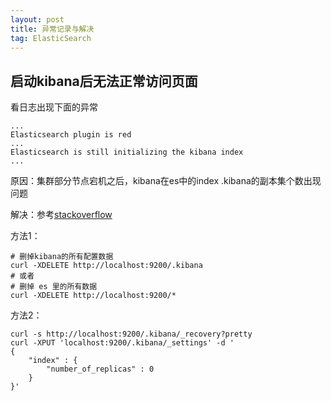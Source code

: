 ```yaml
---
layout: post
title: 异常记录与解决
tag: ElasticSearch
---
```


## 启动kibana后无法正常访问页面

看日志出现下面的异常

```console
...
Elasticsearch plugin is red
...
Elasticsearch is still initializing the kibana index
...
```

原因：集群部分节点宕机之后，kibana在es中的index .kibana的副本集个数出现问题

解决：参考[stackoverflow](https://stackoverflow.com/questions/31201051/elasticsearch-is-still-initializing-the-kibana-index)

方法1：

```console
# 删掉kibana的所有配置数据
curl -XDELETE http://localhost:9200/.kibana
# 或者
# 删掉 es 里的所有数据
curl -XDELETE http://localhost:9200/*
```

方法2：

```console
curl -s http://localhost:9200/.kibana/_recovery?pretty
curl -XPUT 'localhost:9200/.kibana/_settings' -d '
{
    "index" : {
        "number_of_replicas" : 0
    }
}'
```
